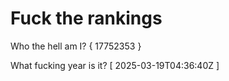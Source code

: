 # Fuck the rankings

Who the hell am I?
{ 17752353 }

What fucking year is it?
[ 2025-03-19T04:36:40Z ]
